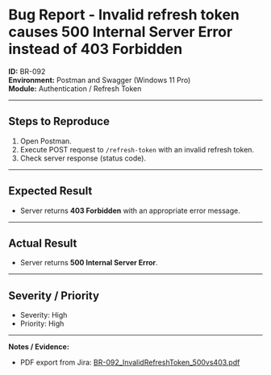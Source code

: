 # Bug Report - Invalid refresh token causes 500 Internal Server Error instead of 403 Forbidden

**ID:** BR-092  
**Environment:** Postman and Swagger (Windows 11 Pro)  
**Module:** Authentication / Refresh Token  

---

## Steps to Reproduce
1. Open Postman.  
2. Execute POST request to `/refresh-token` with an invalid refresh token.  
3. Check server response (status code).

---

## Expected Result
- Server returns **403 Forbidden** with an appropriate error message.

---

## Actual Result
- Server returns **500 Internal Server Error**.

---

## Severity / Priority
- Severity: High  
- Priority: High  

---

**Notes / Evidence:**  
- PDF export from Jira: [BR-092_InvalidRefreshToken_500vs403.pdf](./PDF/BR-092_InvalidRefreshToken_500vs403.pdf)
